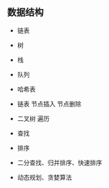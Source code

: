 ## 数据结构
- 链表
- 树
- 栈
- 队列
- 哈希表
- 链表
    节点插入
    节点删除
- 二叉树
    遍历

- 查找
- 排序
- 二分查找、归并排序、快速排序
- 动态规划、贪婪算法
